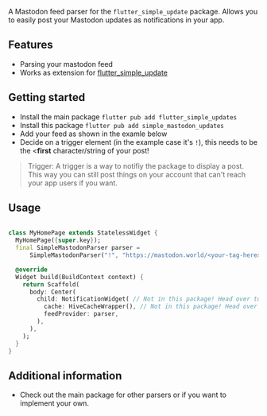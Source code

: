 A Mastodon feed parser for the `flutter_simple_update` package. Allows you to easily post your Mastodon updates as notifications in your app.

## Features

- Parsing your mastodon feed
- Works as extension for [flutter_simple_update](https://pub.dev/packages/flutter_simple_updates)
## Getting started

- Install the main package `flutter pub add flutter_simple_updates`
- Install this package `flutter pub add simple_mastodon_updates`
- Add your feed as shown in the examle below
- Decide on a trigger element (in the example case it's `!`), this needs to be the <**first** character/string of your post!

> Trigger: A trigger is a way to notifiy the package to display a post. This way you can still post things on your account that can't reach your app users if you want.

## Usage

```dart

class MyHomePage extends StatelessWidget {
  MyHomePage({super.key});
  final SimpleMastodonParser parser =
      SimpleMastodonParser("!", "https://mastodon.world/<your-tag-here>");// Included in this package!

  @override
  Widget build(BuildContext context) {
    return Scaffold(
      body: Center(
        child: NotificationWidget( // Not in this package! Head over to the flutter_simple_updates package!
          cache: HiveCacheWrapper(), // Not in this package! Head over to the flutter_simple_updates package!
          feedProvider: parser,
        ),
      ),
    );
  }
}

```

## Additional information
- Check out the main package for other parsers or if you want to implement your own.
